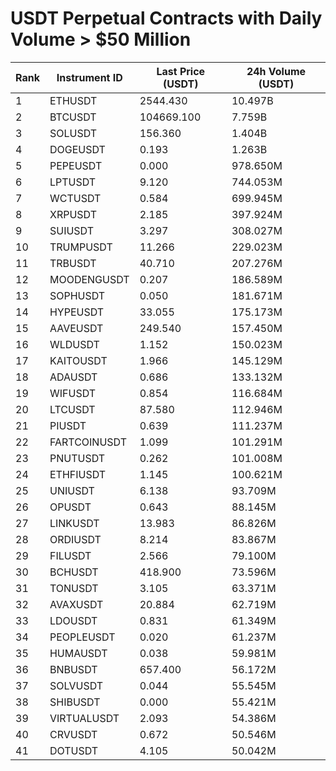 # USDT Perpetual Contracts with Daily Volume > $50 Million

| Rank | Instrument ID | Last Price (USDT) | 24h Volume (USDT) |
|------|---------------|-------------------|-------------------|
| 1 | ETHUSDT | 2544.430 | 10.497B |
| 2 | BTCUSDT | 104669.100 | 7.759B |
| 3 | SOLUSDT | 156.360 | 1.404B |
| 4 | DOGEUSDT | 0.193 | 1.263B |
| 5 | PEPEUSDT | 0.000 | 978.650M |
| 6 | LPTUSDT | 9.120 | 744.053M |
| 7 | WCTUSDT | 0.584 | 699.945M |
| 8 | XRPUSDT | 2.185 | 397.924M |
| 9 | SUIUSDT | 3.297 | 308.027M |
| 10 | TRUMPUSDT | 11.266 | 229.023M |
| 11 | TRBUSDT | 40.710 | 207.276M |
| 12 | MOODENGUSDT | 0.207 | 186.589M |
| 13 | SOPHUSDT | 0.050 | 181.671M |
| 14 | HYPEUSDT | 33.055 | 175.173M |
| 15 | AAVEUSDT | 249.540 | 157.450M |
| 16 | WLDUSDT | 1.152 | 150.023M |
| 17 | KAITOUSDT | 1.966 | 145.129M |
| 18 | ADAUSDT | 0.686 | 133.132M |
| 19 | WIFUSDT | 0.854 | 116.684M |
| 20 | LTCUSDT | 87.580 | 112.946M |
| 21 | PIUSDT | 0.639 | 111.237M |
| 22 | FARTCOINUSDT | 1.099 | 101.291M |
| 23 | PNUTUSDT | 0.262 | 101.008M |
| 24 | ETHFIUSDT | 1.145 | 100.621M |
| 25 | UNIUSDT | 6.138 | 93.709M |
| 26 | OPUSDT | 0.643 | 88.145M |
| 27 | LINKUSDT | 13.983 | 86.826M |
| 28 | ORDIUSDT | 8.214 | 83.867M |
| 29 | FILUSDT | 2.566 | 79.100M |
| 30 | BCHUSDT | 418.900 | 73.596M |
| 31 | TONUSDT | 3.105 | 63.371M |
| 32 | AVAXUSDT | 20.884 | 62.719M |
| 33 | LDOUSDT | 0.831 | 61.349M |
| 34 | PEOPLEUSDT | 0.020 | 61.237M |
| 35 | HUMAUSDT | 0.038 | 59.981M |
| 36 | BNBUSDT | 657.400 | 56.172M |
| 37 | SOLVUSDT | 0.044 | 55.545M |
| 38 | SHIBUSDT | 0.000 | 55.421M |
| 39 | VIRTUALUSDT | 2.093 | 54.386M |
| 40 | CRVUSDT | 0.672 | 50.546M |
| 41 | DOTUSDT | 4.105 | 50.042M |
